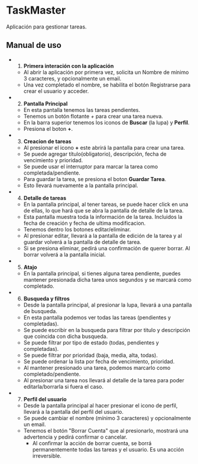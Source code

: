 # TaskMaster
 Aplicación para gestionar tareas.
 
## Manual de uso
 - 1. **Primera interación con la aplicación**
   * Al abrir la aplicación por primera vez, solicita un Nombre de mínimo 3 caracteres, y opcionalmente un email.
   * Una vez completado el nombre, se habilita el botón Registrarse para crear el usuario y acceder.
 - 2. **Pantalla Principal**
   * En esta pantalla tenemos las tareas pendientes.
   * Tenemos un botón flotante *+* para crear una tarea nueva.
   * En la barra superior tenemos los iconos de **Buscar** (la lupa) y **Perfil**.
   * Presiona el boton **+**.
 - 3. **Creacion de tareas**
   * Al presionar el icono **+** este abrirá la pantalla para crear una tarea.
   * Se puede agregar título(obligatorio), descripción, fecha de vencimiento y prioridad.
   * Se puede usar el interruptor para marcar la tarea como completada/pendiente.
   * Para guardar la tarea, se presiona el boton **Guardar Tarea**.
   * Esto llevará nuevamente a la pantalla principal.
 - 4. **Detalle de tareas**
   * En la pantalla principal, al tener tareas, se puede hacer click en una de ellas, lo que hará que se abra la pantalla de detalle de la tarea.
   * Esta pantalla muestra toda la información de la tarea. Incluidos la fecha de creación y fecha de ultima modificacion.
   * Tenemos dentro los botones editar/eliminar.
   * Al presionar editar, llevará a la pantalla de edición de la tarea y al guardar volverá a la pantalla de detalle de tarea.
   * Si se presiona eliminar, pedirá una confirmación de querer borrar. Al borrar volverá a la pantalla inicial.
 - 5. **Atajo**
   * En la pantalla principal, si tienes alguna tarea pendiente, puedes mantener presionada dicha tarea unos segundos y se marcará como completado.
 - 6. **Busqueda y filtros**
    * Desde la pantalla principal, al presionar la lupa, llevará a una pantalla de busqueda.
    * En esta pantalla podemos ver todas las tareas (pendientes y completadas).
    * Se puede escribir en la busqueda para filtrar por titulo y descripción que coincida con dicha busqueda.
    * Se puede filtrar por tipo de estado (todas, pendientes y completadas).
    * Se puede filtrar por prioridad (baja, media, alta, todas).
    * Se puede ordenar la lista por fecha de vencimiento, prioridad.
    * Al mantener presionado una tarea, podemos marcarlo como completado/pendiente.
    * Al presionar una tarea nos llevará al detalle de la tarea para poder editarla/borrarla si fuera el caso.
 - 7. **Perfil del usuario**
    * Desde la pantalla principal al hacer presionar el icono de perfil, llevará a la pantalla del perfil del usuario.
    * Se puede cambiar el nombre (mínimo 3 caracteres) y opcionalmente un email.
    * Tenemos el botón "Borrar Cuenta" que al presionarlo, mostrará una advertencia y pedirá confirmar o cancelar.
      * Al confirmar la acción de borrar cuenta, se borrá permanentemente todas las tareas y el usuario. Es una acción irreversible.
